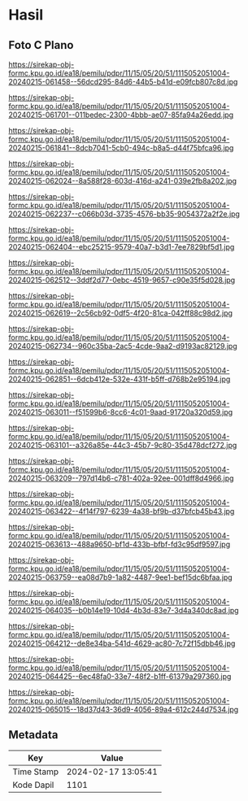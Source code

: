 # Hasil

## Foto C Plano

https://sirekap-obj-formc.kpu.go.id/ea18/pemilu/pdpr/11/15/05/20/51/1115052051004-20240215-061458--56dcd295-84d6-44b5-b41d-e09fcb807c8d.jpg

https://sirekap-obj-formc.kpu.go.id/ea18/pemilu/pdpr/11/15/05/20/51/1115052051004-20240215-061701--011bedec-2300-4bbb-ae07-85fa94a26edd.jpg

https://sirekap-obj-formc.kpu.go.id/ea18/pemilu/pdpr/11/15/05/20/51/1115052051004-20240215-061841--8dcb7041-5cb0-494c-b8a5-d44f75bfca96.jpg

https://sirekap-obj-formc.kpu.go.id/ea18/pemilu/pdpr/11/15/05/20/51/1115052051004-20240215-062024--8a588f28-603d-416d-a241-039e2fb8a202.jpg

https://sirekap-obj-formc.kpu.go.id/ea18/pemilu/pdpr/11/15/05/20/51/1115052051004-20240215-062237--c066b03d-3735-4576-bb35-9054372a2f2e.jpg

https://sirekap-obj-formc.kpu.go.id/ea18/pemilu/pdpr/11/15/05/20/51/1115052051004-20240215-062404--ebc25215-9579-40a7-b3d1-7ee7829bf5d1.jpg

https://sirekap-obj-formc.kpu.go.id/ea18/pemilu/pdpr/11/15/05/20/51/1115052051004-20240215-062512--3ddf2d77-0ebc-4519-9657-c90e35f5d028.jpg

https://sirekap-obj-formc.kpu.go.id/ea18/pemilu/pdpr/11/15/05/20/51/1115052051004-20240215-062619--2c56cb92-0df5-4f20-81ca-042ff88c98d2.jpg

https://sirekap-obj-formc.kpu.go.id/ea18/pemilu/pdpr/11/15/05/20/51/1115052051004-20240215-062734--960c35ba-2ac5-4cde-9aa2-d9193ac82129.jpg

https://sirekap-obj-formc.kpu.go.id/ea18/pemilu/pdpr/11/15/05/20/51/1115052051004-20240215-062851--6dcb412e-532e-431f-b5ff-d768b2e95194.jpg

https://sirekap-obj-formc.kpu.go.id/ea18/pemilu/pdpr/11/15/05/20/51/1115052051004-20240215-063011--f51599b6-8cc6-4c01-9aad-91720a320d59.jpg

https://sirekap-obj-formc.kpu.go.id/ea18/pemilu/pdpr/11/15/05/20/51/1115052051004-20240215-063101--a326a85e-44c3-45b7-9c80-35d478dcf272.jpg

https://sirekap-obj-formc.kpu.go.id/ea18/pemilu/pdpr/11/15/05/20/51/1115052051004-20240215-063209--797d14b6-c781-402a-92ee-001dff8d4966.jpg

https://sirekap-obj-formc.kpu.go.id/ea18/pemilu/pdpr/11/15/05/20/51/1115052051004-20240215-063422--4f14f797-6239-4a38-bf9b-d37bfcb45b43.jpg

https://sirekap-obj-formc.kpu.go.id/ea18/pemilu/pdpr/11/15/05/20/51/1115052051004-20240215-063613--488a9650-bf1d-433b-bfbf-fd3c95df9597.jpg

https://sirekap-obj-formc.kpu.go.id/ea18/pemilu/pdpr/11/15/05/20/51/1115052051004-20240215-063759--ea08d7b9-1a82-4487-9ee1-bef15dc6bfaa.jpg

https://sirekap-obj-formc.kpu.go.id/ea18/pemilu/pdpr/11/15/05/20/51/1115052051004-20240215-064035--b0b14e19-10d4-4b3d-83e7-3d4a340dc8ad.jpg

https://sirekap-obj-formc.kpu.go.id/ea18/pemilu/pdpr/11/15/05/20/51/1115052051004-20240215-064212--de8e34ba-541d-4629-ac80-7c72f15dbb46.jpg

https://sirekap-obj-formc.kpu.go.id/ea18/pemilu/pdpr/11/15/05/20/51/1115052051004-20240215-064425--6ec48fa0-33e7-48f2-b1ff-61379a297360.jpg

https://sirekap-obj-formc.kpu.go.id/ea18/pemilu/pdpr/11/15/05/20/51/1115052051004-20240215-065015--18d37d43-36d9-4056-89a4-612c244d7534.jpg


## Metadata

| Key        | Value               |
| ---------- | ------------------- |
| Time Stamp | 2024-02-17 13:05:41 |
| Kode Dapil | 1101                |



